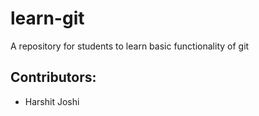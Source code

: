 # learn-git
A repository for students to learn basic functionality of git

## Contributors:

 - Harshit Joshi
